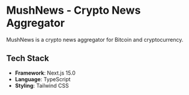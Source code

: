 # MushNews - Crypto News Aggregator
MushNews is a crypto news aggregator for Bitcoin and cryptocurrency.

## Tech Stack
- **Framework**: Next.js 15.0
- **Language**: TypeScript
- **Styling**: Tailwind CSS
